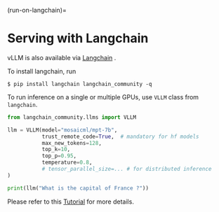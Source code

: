 (run-on-langchain)=

# Serving with Langchain

vLLM is also available via [Langchain](https://github.com/langchain-ai/langchain) .

To install langchain, run

```console
$ pip install langchain langchain_community -q
```

To run inference on a single or multiple GPUs, use `VLLM` class from `langchain`.

```python
from langchain_community.llms import VLLM

llm = VLLM(model="mosaicml/mpt-7b",
           trust_remote_code=True,  # mandatory for hf models
           max_new_tokens=128,
           top_k=10,
           top_p=0.95,
           temperature=0.8,
           # tensor_parallel_size=... # for distributed inference
)

print(llm("What is the capital of France ?"))
```

Please refer to this [Tutorial](https://python.langchain.com/docs/integrations/llms/vllm) for more details.
